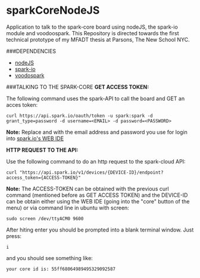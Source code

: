 sparkCoreNodeJS
===============

Application to talk to the spark-core board using nodeJS, the spark-io module and voodoospark. This Repository is directed towards the first technical prototype of my MFADT thesis at Parsons, The New School NYC.

###DEPENDENCIES
* [nodeJS](http://nodejs.org/)
* [spark-io](https://www.npmjs.org/package/spark-io)
* [voodospark](http://voodoospark.me/)

###TALKING TO THE SPARK-CORE
__GET ACCESS TOKEN:__

The following command uses the spark-API to call the board and GET an acces token:

	curl https://api.spark.io/oauth/token -u spark:spark -d grant_type=password -d username=<EMAIL> -d password=<PASSWORD>

__Note:__ Replace <EMAIL> and <PASSWORD> with the email address and password you use  for login into [spark.io's WEB IDE](http://spark.io/build)


__HTTP REQUEST TO THE API:__

Use the following command to do an http request to the spark-cloud API:

	curl "https://api.spark.io/v1/devices/{DEVICE-ID}/endpoint?access_token={ACCESS-TOKEN}"

__Note:__ The ACCESS-TOKEN can be obtained with the previous curl command (mentioned before as GET ACCESS TOKEN) and the DEVICE-ID can be obtain either using the WEB IDE (going into the "core" button of the menu) or via command line in ubuntu with screen: 

	sudo screen /dev/ttyACM0 9600

After hiting enter you should be prompted into a blank terminal window. Just press:

	i

and you should see something like:

	your core id is: 55ff68064989495329092587

